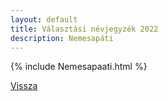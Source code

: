 ```yaml
---
layout: default
title: Választási névjegyzék 2022
description: Nemesapáti
---
```


{% include Nemesapaati.html %}

[Vissza](./)